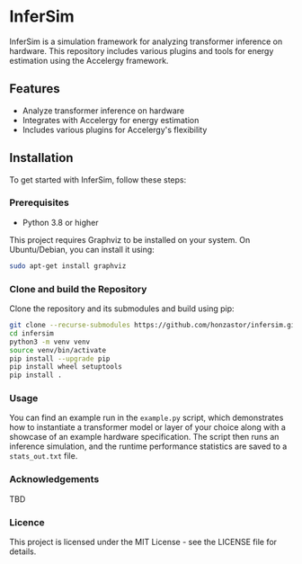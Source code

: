 # InferSim
InferSim is a simulation framework for analyzing transformer inference on hardware. This repository includes various plugins and tools for energy estimation using the Accelergy framework.

## Features
- Analyze transformer inference on hardware
- Integrates with Accelergy for energy estimation
- Includes various plugins for Accelergy's flexibility

## Installation
To get started with InferSim, follow these steps:

### Prerequisites
- Python 3.8 or higher

This project requires Graphviz to be installed on your system.
On Ubuntu/Debian, you can install it using:

```sh
sudo apt-get install graphviz
```

### Clone and build the Repository
Clone the repository and its submodules and build using pip:

```sh
git clone --recurse-submodules https://github.com/honzastor/infersim.git
cd infersim
python3 -m venv venv
source venv/bin/activate
pip install --upgrade pip
pip install wheel setuptools
pip install .
```

### Usage
You can find an example run in the `example.py` script, which demonstrates how to instantiate a transformer model or layer of your choice along with a showcase of an example hardware specification. The script then runs an inference simulation, and the runtime performance statistics are saved to a `stats_out.txt` file.

### Acknowledgements
TBD

### Licence
This project is licensed under the MIT License - see the LICENSE file for details.
